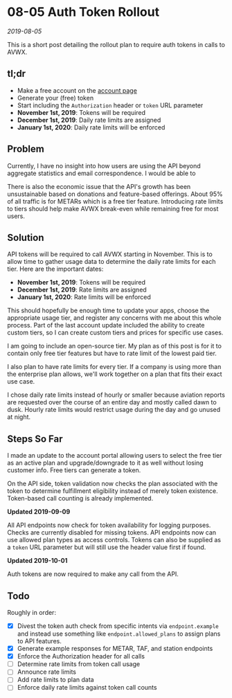 # 08-05 Auth Token Rollout

*2019-08-05*

This is a short post detailing the rollout plan to require auth tokens in calls to AVWX.

## tl;dr

- Make a free account on the [account page](https://account.avwx.rest)
- Generate your (free) token
- Start including the `Authorization` header or `token` URL parameter
- **November 1st, 2019**: Tokens will be required
- **December 1st, 2019**: Daily rate limits are assigned
- **January 1st, 2020**: Daily rate limits will be enforced

## Problem

Currently, I have no insight into how users are using the API beyond aggregate statistics and email correspondence. I would be able to 

There is also the economic issue that the API's growth has been unsustainable based on donations and feature-based offerings. About 95% of all traffic is for METARs which is a free tier feature. Introducing rate limits to tiers should help make AVWX break-even while remaining free for most users.

## Solution

API tokens will be required to call AVWX starting in November. This is to allow time to gather usage data to determine the daily rate limits for each tier. Here are the important dates:

- **November 1st, 2019**: Tokens will be required
- **December 1st, 2019**: Rate limits are assigned
- **January 1st, 2020**: Rate limits will be enforced

This should hopefully be enough time to update your apps, choose the appropriate usage tier, and register any concerns with me about this whole process. Part of the last account update included the ability to create custom tiers, so I can create custom tiers and prices for specific use cases.

I am going to include an open-source tier. My plan as of this post is for it to contain only free tier features but have to rate limit of the lowest paid tier.

I also plan to have rate limits for every tier. If a company is using more than the enterprise plan allows, we'll work together on a plan that fits their exact use case.

I chose daily rate limits instead of hourly or smaller because aviation reports are requested over the course of an entire day and mostly called dawn to dusk. Hourly rate limits would restrict usage during the day and go unused at night.

## Steps So Far

I made an update to the account portal allowing users to select the free tier as an active plan and upgrade/downgrade to it as well without losing customer info. Free tiers can generate a token.

On the API side, token validation now checks the plan associated with the token to determine fulfillment eligibility instead of merely token existence. Token-based call counting is already implemented.

**Updated 2019-09-09**

All API endpoints now check for token availability for logging purposes. Checks are currently disabled for missing tokens. API endpoints now can use allowed plan types as access controls. Tokens can also be supplied as a `token` URL parameter but will still use the header value first if found.

**Updated 2019-10-01**

Auth tokens are now required to make any call from the API.

## Todo

Roughly in order:

- [X] Divest the token auth check from specific intents via `endpoint.example` and instead use something like `endpoint.allowed_plans` to assign plans to API features.
- [X] Generate example responses for METAR, TAF, and station endpoints
- [X] Enforce the Authorization header for all calls
- [ ] Determine rate limits from token call usage
- [ ] Announce rate limits
- [ ] Add rate limits to plan data
- [ ] Enforce daily rate limits against token call counts
